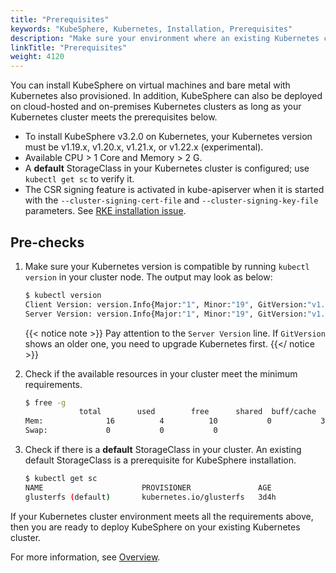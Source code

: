 ```yaml
---
title: "Prerequisites"
keywords: "KubeSphere, Kubernetes, Installation, Prerequisites"
description: "Make sure your environment where an existing Kubernetes cluster runs meets the prerequisites before installation."
linkTitle: "Prerequisites"
weight: 4120
---
```


You can install KubeSphere on virtual machines and bare metal with Kubernetes also provisioned. In addition, KubeSphere can also be deployed on cloud-hosted and on-premises Kubernetes clusters as long as your Kubernetes cluster meets the prerequisites below.

- To install KubeSphere v3.2.0 on Kubernetes, your Kubernetes version must be v1.19.x, v1.20.x, v1.21.x, or v1.22.x (experimental).
- Available CPU > 1 Core and Memory > 2 G.
- A **default** StorageClass in your Kubernetes cluster is configured; use `kubectl get sc` to verify it.
- The CSR signing feature is activated in kube-apiserver when it is started with the `--cluster-signing-cert-file` and `--cluster-signing-key-file` parameters. See [RKE installation issue](https://github.com/kubesphere/kubesphere/issues/1925#issuecomment-591698309).

## Pre-checks

1. Make sure your Kubernetes version is compatible by running `kubectl version` in your cluster node. The output may look as below:

    ```bash
    $ kubectl version
    Client Version: version.Info{Major:"1", Minor:"19", GitVersion:"v1.19.8", GitCommit:"fd5d41537aee486160ad9b5356a9d82363273721", GitTreeState:"clean", BuildDate:"2021-02-17T12:41:51Z", GoVersion:"go1.15.8", Compiler:"gc", Platform:"linux/amd64"}
    Server Version: version.Info{Major:"1", Minor:"19", GitVersion:"v1.19.8", GitCommit:"fd5d41537aee486160ad9b5356a9d82363273721", GitTreeState:"clean", BuildDate:"2021-02-17T12:33:08Z", GoVersion:"go1.15.8", Compiler:"gc", Platform:"linux/amd64"}
    ```

    {{< notice note >}}
Pay attention to the `Server Version` line. If `GitVersion` shows an older one, you need to upgrade Kubernetes first.
    {{</ notice >}}

2. Check if the available resources in your cluster meet the minimum requirements.

    ```bash
    $ free -g
                total        used        free      shared  buff/cache   available
    Mem:              16          4          10           0           3           2
    Swap:             0           0           0
    ```

3. Check if there is a **default** StorageClass in your cluster. An existing default StorageClass is a prerequisite for KubeSphere installation.

    ```bash
    $ kubectl get sc
    NAME                      PROVISIONER               AGE
    glusterfs (default)       kubernetes.io/glusterfs   3d4h
    ```

If your Kubernetes cluster environment meets all the requirements above, then you are ready to deploy KubeSphere on your existing Kubernetes cluster.

For more information, see [Overview](../overview/).
